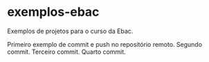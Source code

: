 # exemplos-ebac
Exemplos de projetos para o curso da Ebac.

Primeiro exemplo de commit e push no repositório remoto.
Segundo commit.
Terceiro commit.
Quarto commit.
